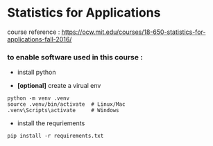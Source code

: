 # Statistics for Applications

course reference : https://ocw.mit.edu/courses/18-650-statistics-for-applications-fall-2016/

### to enable software used in this course :

- install python 

- **[optional]** create a virual env 
```
python -m venv .venv
source .venv/bin/activate  # Linux/Mac
.venv\Scripts\activate     # Windows
```
- install the requriements 
```
pip install -r requirements.txt
```